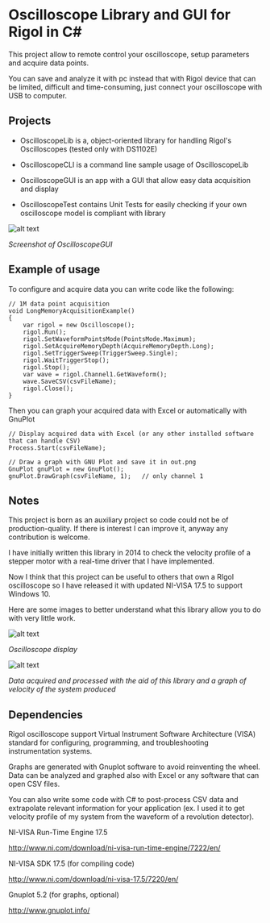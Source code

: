 # Oscilloscope Library and GUI for Rigol in C#

This project allow to remote control your oscilloscope, setup parameters and acquire data points. 

You can save and analyze it with pc instead that with Rigol device that can be limited, difficult and time-consuming, just connect your oscilloscope with USB to computer.

## Projects

- OscilloscopeLib is a, object-oriented library for handling Rigol's Oscilloscopes (tested only with DS1102E)

- OscilloscopeCLI is a command line sample usage of OscilloscopeLib

- OscilloscopeGUI is an app with a GUI that allow easy data acquisition and display

- OscilloscopeTest contains Unit Tests for easily checking if your own oscilloscope model is compliant with library

![alt text](https://raw.githubusercontent.com/electro-logic/Oscilloscope/master/Docs/gui.png)

*Screenshot of OscilloscopeGUI*

## Example of usage

To configure and acquire data you can write code like the following:

```
// 1M data point acquisition
void LongMemoryAcquisitionExample()
{
    var rigol = new Oscilloscope();
    rigol.Run();
    rigol.SetWaveformPointsMode(PointsMode.Maximum);
    rigol.SetAcquireMemoryDepth(AcquireMemoryDepth.Long);
    rigol.SetTriggerSweep(TriggerSweep.Single);
    rigol.WaitTriggerStop();
    rigol.Stop();
    var wave = rigol.Channel1.GetWaveform();
    wave.SaveCSV(csvFileName);
    rigol.Close();
}
```

Then you can graph your acquired data with Excel or automatically with GnuPlot

```
// Display acquired data with Excel (or any other installed software that can handle CSV)
Process.Start(csvFileName);

// Draw a graph with GNU Plot and save it in out.png
GnuPlot gnuPlot = new GnuPlot();
gnuPlot.DrawGraph(csvFileName, 1);   // only channel 1
```

## Notes

This project is born as an auxiliary project so code could not be of production-quality. If there is interest I can improve it, anyway any contribution is welcome.

I have initially written this library in 2014 to check the velocity profile of a stepper motor with a real-time driver that I have implemented.

Now I think that this project can be useful to others that own a RIgol oscilloscope so I have released it with updated NI-VISA 17.5 to support Windows 10.


Here are some images to better understand what this library allow you to do with very little work.


![alt text](https://raw.githubusercontent.com/electro-logic/Oscilloscope/master/Docs/oscilloscope.png)

*Oscilloscope display*


![alt text](https://raw.githubusercontent.com/electro-logic/Oscilloscope/master/Docs/speed_graph.png)

*Data acquired and processed with the aid of this library and a graph of velocity of the system produced*


## Dependencies

Rigol oscilloscope support Virtual Instrument Software Architecture (VISA) standard for configuring, programming, and troubleshooting instrumentation systems. 

Graphs are generated with Gnuplot software to avoid reinventing the wheel. Data can be analyzed and graphed also with Excel or any software that can open CSV files.

You can also write some code with C# to post-process CSV data and extrapolate relevant information for your application (ex. I used it to get velocity profile of my system from the waveform of a revolution detector).

NI-VISA Run-Time Engine 17.5

http://www.ni.com/download/ni-visa-run-time-engine/7222/en/

NI-VISA SDK 17.5 (for compiling code)

http://www.ni.com/download/ni-visa-17.5/7220/en/

Gnuplot 5.2 (for graphs, optional)

http://www.gnuplot.info/